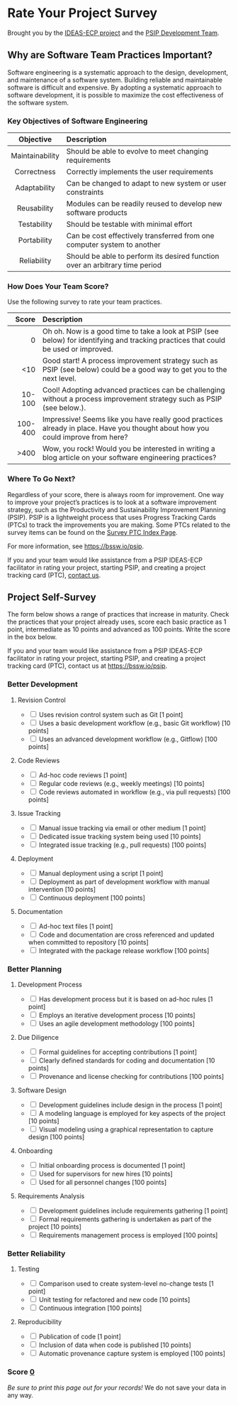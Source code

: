 <head>
<script language="javascript">
window.onload=function(){
var inputs = document.getElementsByClassName('survey'),
    total  = document.getElementById('survey-total');

 for (var i=0; i < inputs.length; i++) {
    inputs[i].onchange = function() {
        var add = this.value * (this.checked ? 1 : -1);
        total.innerHTML = parseFloat(total.innerHTML) + add
        var new_total = parseFloat(document.getElementById('input').value);
      console.log(new_total);
        document.getElementById('input').value=new_total + add
    }
  }
}
</script>
</head>

# Rate Your Project Survey

Brought you by the [IDEAS-ECP project](https://ideas-productivity.org) and the [PSIP Development Team](https://bssw.io/psip).

## Why are Software Team Practices Important?

Software engineering is a systematic approach to the design, development, and maintenance of a software system. Building reliable and maintainable software is difficult and expensive. By adopting a systematic approach to software development, it is possible to maximize the cost effectiveness of the software system.

### Key Objectives of Software Engineering

Objective | Description
:--------:|:-----------
Maintainability | Should be able to evolve to meet changing requirements
Correctness | Correctly implements the user requirements
Adaptability | Can be changed to adapt to new system or user constraints
Reusability | Modules can be readily reused to develop new software products
Testability | Should be testable with minimal effort
Portability | Can be cost effectively transferred from one computer system to another
Reliability | Should be able to perform its desired function over an arbitrary time period

### How Does Your Team Score?

Use the following survey to rate your team practices.

Score | Description
-----:|:-----------
0 | Oh oh. Now is a good time to take a look at PSIP (see below) for identifying and tracking practices that could be used or improved.
<10 | Good start! A process improvement strategy such as PSIP (see below) could be a good way to get you to the next level.
10-100 | Cool! Adopting advanced practices can be challenging without a process improvement strategy such as PSIP (see below.).
100-400 | Impressive! Seems like you have really good practices already in place. Have you thought about how you could improve from here?
\>400 | Wow, you rock! Would you be interested in writing a blog article on your software engineering practices?

### Where To Go Next?

Regardless of your score, there is always room for improvement. One way to improve your project’s practices is to look at a software improvement strategy, such as the Productivity and Sustainability Improvement Planning (PSIP). PSIP is a lightweight process that uses Progress Tracking Cards (PTCs) to track the improvements you are making. Some PTCs related to the survey items can be found on the [Survey PTC Index Page](survey-ptcs.md).

For more information, see <https://bssw.io/psip>.

If you and your team would like assistance from a PSIP IDEAS-ECP facilitator in rating your project, starting PSIP, and creating a project tracking card (PTC), [contact us](https://docs.google.com/forms/d/e/1FAIpQLSdcQxb158piJeBqELZmJFkJTOFx71WBNBChtec5f21kyvPiCg/viewform).

<div style='page-break-after:always'></div>

## Project Self-Survey

The form below shows a range of practices that increase in maturity. Check the practices that your project already uses, score each basic practice as 1 point, intermediate as 10 points and advanced as 100 points. Write the score in the box below.

If you and your team would like assistance from a PSIP IDEAS-ECP facilitator in rating your project, starting PSIP, and creating a project tracking card (PTC), contact us at <https://bssw.io/psip>.

### Better Development

1.  Revision Control

    - <input type="checkbox" class="survey" value="1"> Uses revision control system such as Git [1 point]
    - <input type="checkbox" class="survey" value="10"> Uses a basic development workflow (e.g., basic Git workflow) [10 points]
    - <input type="checkbox" class="survey" value="100"> Uses an advanced development workflow (e.g., Gitflow) [100 points]

2.  Code Reviews

    - <input type="checkbox" class="survey" value="1"> Ad-hoc code reviews [1 point]
    - <input type="checkbox" class="survey" value="10"> Regular code reviews (e.g., weekly meetings) [10 points]
    - <input type="checkbox" class="survey" value="100"> Code reviews automated in workflow (e.g., via pull requests) [100 points]

3.  Issue Tracking

    - <input type="checkbox" class="survey" value="1"> Manual issue tracking via email or other medium [1 point]
    - <input type="checkbox" class="survey" value="10"> Dedicated issue tracking system being used [10 points]
    - <input type="checkbox" class="survey" value="100"> Integrated issue tracking  (e.g., pull requests) [100 points]

4.  Deployment

    - <input type="checkbox" class="survey" value="1"> Manual deployment using a script [1 point]
    - <input type="checkbox" class="survey" value="10"> Deployment as part of development workflow with manual intervention [10 points]
    - <input type="checkbox" class="survey" value="100"> Continuous deployment [100 points]

5.  Documentation

    - <input type="checkbox" class="survey" value="1"> Ad-hoc text files [1 point]
    - <input type="checkbox" class="survey" value="10"> Code and documentation are cross referenced and updated when committed to repository [10 points]
    - <input type="checkbox" class="survey" value="100"> Integrated with the package release workflow [100 points]

### Better Planning

1.  Development Process

    - <input type="checkbox" class="survey" value="1"> Has development process but it is based on ad-hoc rules [1 point]
    - <input type="checkbox" class="survey" value="10"> Employs an iterative development process [10 points]
    - <input type="checkbox" class="survey" value="100"> Uses an agile development methodology [100 points]

2.  Due Diligence

    - <input type="checkbox" class="survey" value="1"> Formal guidelines for accepting contributions [1 point]
    - <input type="checkbox" class="survey" value="10"> Clearly defined standards for coding and documentation [10 points]
    - <input type="checkbox" class="survey" value="100"> Provenance and license checking for contributions [100 points]

3.  Software Design

    - <input type="checkbox" class="survey" value="1"> Development guidelines include design in the process [1 point]
    - <input type="checkbox" class="survey" value="10"> A modeling language is employed for key aspects of the project [10 points]
    - <input type="checkbox" class="survey" value="100"> Visual modeling using a graphical representation to capture design [100 points]

4.  Onboarding

    - <input type="checkbox" class="survey" value="1"> Initial onboarding process is documented [1 point]
    - <input type="checkbox" class="survey" value="10"> Used for supervisors for new hires [10 points]
    - <input type="checkbox" class="survey" value="100"> Used for all personnel changes [100 points]

5.  Requirements Analysis

    - <input type="checkbox" class="survey" value="1"> Development guidelines include requirements gathering [1 point]
    - <input type="checkbox" class="survey" value="10"> Formal requirements gathering is undertaken as part of the project [10 points]
    - <input type="checkbox" class="survey" value="100"> Requirements management process is employed [100 points]

### Better Reliability

1.  Testing

    - <input type="checkbox" class="survey" value="1"> Comparison used to create system-level no-change tests [1 point]
    - <input type="checkbox" class="survey" value="10"> Unit testing for refactored and new code [10 points]
    - <input type="checkbox" class="survey" value="100"> Continuous integration [100 points]

2.  Reproducibility

    - <input type="checkbox" class="survey" value="1"> Publication of code [1 point]
    - <input type="checkbox" class="survey" value="10"> Inclusion of data when code is published [10 points]
    - <input type="checkbox" class="survey" value="100"> Automatic provenance capture system is employed [100 points]

### Score <span id="survey-total" style="text-decoration:underline;">0</span>

*Be sure to print this page out for your records!* We do not save your data in any way.

